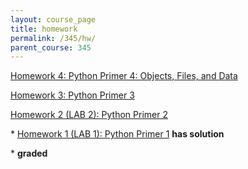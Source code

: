 ```yaml
---
layout: course_page
title: homework
permalink: /345/hw/
parent_course: 345
---
```


[Homework 4: Python Primer 4: Objects, Files, and Data](/345/hw4)

[Homework 3: Python Primer 3](/345/hw3) 

[Homework 2 (LAB 2): Python Primer 2](/345/lab2) 

\*  [Homework 1 (LAB 1): Python Primer 1](/345/lab1/) **has solution**


\* **graded**
